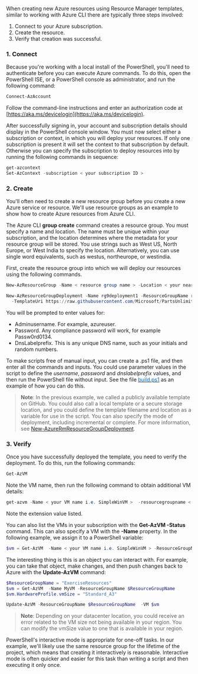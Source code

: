
When creating new Azure resources using Resource Manager templates, similar to working with Azure CLI there are typically three steps involved:

1. Connect to your Azure subscription.
2. Create the resource.
3. Verify that creation was successful.



### 1. Connect

Because you're working with a local install of the PowerShell, you'll need to authenticate before you can execute Azure commands. To do this, open the PowerShell ISE, or a PowerShell console as administrator, and run the  following command:

```powershell
Connect-AzAccount
```

Follow the command-line instructions and enter an authorization code at [https://aka.ms/devicelogin](https://aka.ms/devicelogin).

After successfully signing in, your account and subscription details should display in the PowerShell console window. You must now select either a subscription or context, in which you will deploy your resources. If only one subscription is present it will set the context to that subscription by default. Otherwise you can specify the subscription to deploy resources into by running the following commands in sequence:

```powershell
get-azcontext
Set-AzContext -subscription < your subscription ID >
```

### 2. Create

You'll often need to create a new resource group before you create a new Azure service or resource. We'll use resource groups as an example to show how to create Azure resources from Azure CLI.

The Azure CLI **group create** command creates a resource group. You must specify a name and location. The name must be unique within your subscription, and the location determines where the metadata for your resource group will be stored. You use strings such as West US, North Europe, or West India to specify the location. Alternatively, you can use single word equivalents, such as westus, northeurope, or westindia.

First, create the resource group into which we will deploy our resources using the following commands.

```powershell
New-AzResourceGroup -Name < resource group name > -Location < your nearest datacenter >
```

```powershell
New-AzResourceGroupDeployment -Name rg9deployment1 -ResourceGroupName rg9 `
  -TemplateUri https://raw.githubusercontent.com/Microsoft/PartsUnlimited/master/Labfiles/AZ-400T05_Implementing_Application_Infrastructure/M01/azuredeploy.json
```

You will be prompted to enter values for:

- Adminusername. For example, azureuser.
- Password. Any compliance password will work, for example Passw0rd0134.
- DnsLabelprefix. This is any unique DNS name, such as your initials and random numbers.

To make scripts free of manual input, you can create a .ps1 file, and then enter all the commands and inputs. You could use parameter values in the script to define the *username*, *password* and *dnslabelprefix* values, and then run the PowerShell file without input. See the file <a href="https://github.com/Microsoft/PartsUnlimited/blob/master/build.ps1?azure-portal=true" target="_blank"><span style="color: #0066cc;" color="#0066cc">build.ps1</span></a> as an example of how you can do this. 

> **Note**: In the previous example, we called a publicly available template on GitHub. You could also call a local template or a secure storage location, and you could define the template filename and location as a variable for use in the script. You can also specify the mode of deployment, including incremental or complete. For more information, see [New-AzureRmResourceGroupDeployment](https://docs.microsoft.com/en-us/powershell/module/azurerm.resources/new-azurermresourcegroupdeployment?view=azurermps-6.13.0?azure-portal=true). 

### 3. Verify

Once you have successfully deployed the template, you need to verify the deployment. To do this, run the following commands:

```powershell
Get-AzVM
```

Note the VM name, then run the following command to obtain additional VM details:

```powershell
get-azvm -Name < your VM name i.e. SimpleWinVM >  -resourcegroupname < your resource group name >
```

Note the extension value listed.

You can also list the VMs in your subscription with the **Get-AzVM -Status** command. This can also specify a VM with the **-Name** property. In the following example, we assign it to a PowerShell variable:

```powershell
$vm = Get-AzVM  -Name < your VM name i.e. SimpleWinVM > -ResourceGroupName < your resource group name >
```

The interesting thing is this is an object you can interact with. For example, you can take that object, make changes, and then push changes back to Azure with the **Update-AzVM** command:

```powershell
$ResourceGroupName = "ExerciseResources"
$vm = Get-AzVM  -Name MyVM -ResourceGroupName $ResourceGroupName
$vm.HardwareProfile.vmSize = "Standard_A3"

Update-AzVM -ResourceGroupName $ResourceGroupName  -VM $vm
```

> **Note**: Depending on your datacenter location, you could receive an error related to the VM size not being available in your region. You can modify the vmSize value to one that is available in your region.

PowerShell's interactive mode is appropriate for one-off tasks. In our example, we'll likely use the same resource group for the lifetime of the project, which means that creating it interactively is reasonable. Interactive mode is often quicker and easier for this task than writing a script and then executing it only once.
